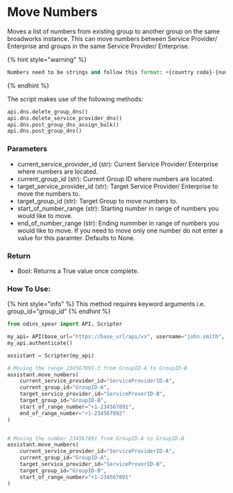 # Move Numbers

Moves a list of numbers from existing group to another group on the same broadworks instance. This can move numbers between Service Provider/ Enterprise and groups in the same Service Provider/ Enterprise.

{% hint style="warning" %}
```python
Numbers need to be strings and follow this format: +{country code}-{number}.
```
{% endhint %}

The script makes use of the following methods:

```python
api.dns.delete_group_dns()
api.dns.delete_service_provider_dns()
api.dns.post_group_dns_assign_bulk()
api.dns.post_group_dns()
```

### Parameters&#x20;

* current\_service\_provider\_id (str): Current Service Provider/ Enterprise where numbers are located.
* current\_group\_id (str): Current Group ID where numbers are located.&#x20;
* target\_service\_provider\_id (str): Target Service Provider/ Enterprise to move the numbers to.
* target\_group\_id (str): Target Group to move numbers to.&#x20;
* start\_of\_number\_range (str): Starting number in range of numbers you would like to move.
* end\_of\_number\_range (str): Ending nummber in range of numbers you would like to move. If you need to move only one number do not enter a value for this paramter. Defaults to None.

### Return

* Bool: Returns a True value once complete.&#x20;

### How To Use:

{% hint style="info" %}
This method requires keyword arguments i.e. group_id="group_id"
{% endhint %}

```python
from odins_spear import API, Scripter

my_api= API(base_url="https://base_url/api/vx", username="john.smith", password="ODIN_INSTANCE_1")
my_api.authenticate()

assistant = Scripter(my_api)

# Moving the range 234567891-3 from GroupID-A to GroupID-B
assistant.move_numbers(
    current_service_provider_id="ServiceProviderID-A",
    current_group_id="GroupID-A",
    target_service_provider_id="ServiceProverID-B",
    target_group_id="GroupID-B",
    start_of_range_number="+1-234567891",
    end_of_range_number="+1-234567892"
)


# Moving the number 234567891 from GroupID-A to GroupID-B
assistant.move_numbers(
    current_service_provider_id="ServiceProviderID-A",
    current_group_id="GroupID-A",
    target_service_provider_id="ServiceProverID-B",
    target_group_id="GroupID-B",
    start_of_range_number="+1-234567891"
)
```
